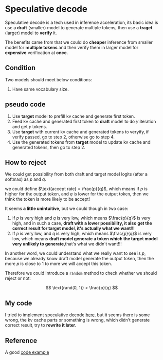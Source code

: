 # Speculative decode
Speculative decode is a tech used in inference acceleration, its basic idea is use a **draft** (smaller) model to generate multiple tokens, then use a **traget** (larger) model to **verify** it.

The benefits came from that we could do **cheaper** inference from smaller model for **multiple tokens** and then verify them in larger model for **expensive** verification at **once**.

## Condition
Two models should meet below conditions:
1. Have same vocabulary size.

## pseudo code
1. Use **target** model to prefill kv cache and generate first token.
2. Feed kv cache and generated first token to **draft** model to do $\gamma$ iteration and get $\gamma$ tokens.
3. Use **target** with current kv cache and generated tokens to veryify, if verify passed, go to step 2, otherwise go to step 4.
4. Use the generated tokens from **target** model to update kv cache and generated tokens, then go to step 2.


## How to reject
We could get possibility from both draft and target model logits (after a softmax) as $p$ and $q$.

we could define $\text{accept rate} = \frac{p}{q}$, which means if $p$ is higher for the output token, and $q$ is lower for the output token, then we think the token is more likely to be accept!

It seems **a little unintuitive**, but we could though in two case:
1. If $p$ is very high and $q$ is very low, which means $\frac{p}{q}$ is very high, and in such a case, **draft with a lower possibility, it also get the correct result for target model, it's actually what we want**!!!
2. If $p$ is very low, and $q$ is very high, which means $\frac{p}{q}$ is very low, which means **draft model generate a token which the target model very unlikely to generate**,that's what we didn't want!!!

In another word, we could understand what we really want to see is $p$, because we already know draft model generate the output token, then the more $p$ is close to $1$ to more we will accept this token. 

Therefore we could introduce a `random` method to check whether we should reject or not:

$$
\text{rand(0, 1)} > \frac{p}{q}
$$

## My code

I tried to implement speculative decode [here](./speculative-decode.py), but it seems there is some wrong, the kv cache parts or something is wrong, which didn't generate correct result, try to **rewrite it later**.

## Reference
A good [code example](https://github.com/romsto/Speculative-Decoding)